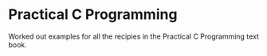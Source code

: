 # Practical C Programming

Worked out examples for all the recipies in the Practical C Programming text book.
